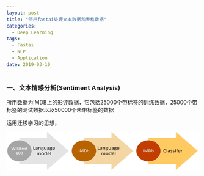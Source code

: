 ```yaml
---
layout: post
title: "使用fastai处理文本数据和表格数据"
categories:
  - Deep Learning
tags:
  - Fastai
  - NLP
  - Application
date: 2019-03-10
---
```


### 一、文本情感分析(Sentiment Analysis)

所用数据为IMDB上的[影评数据](http://ai.stanford.edu/~amaas/data/sentiment)，它包括25000个带标签的训练数据，25000个带标签的测试数据以及50000个未带标签的数据

运用迁移学习的思想，

![img](/img/nlp1.png)
